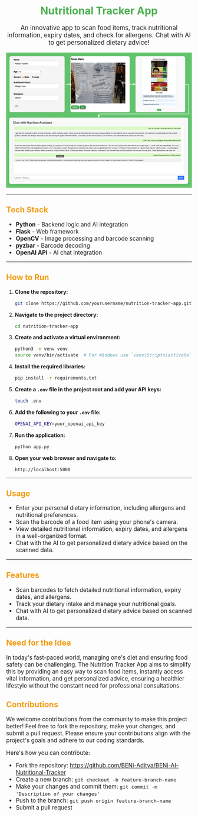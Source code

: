 <!-- README.md -->

<h1 align="center" style="color: #4CAF50;">Nutritional Tracker App</h1>

<p align="center" style="font-size: 1.2em;">An innovative app to scan food items, track nutritional information, expiry dates, and check for allergens. Chat with AI to get personalized dietary advice!</p>

<div align="center">
    <img src="working.png" alt="Nutritional Tracker App" width="800"/>
</div>

---


<h2 style="color: #f39c12;">Tech Stack</h2>
<ul style="font-size: 1.1em;">
    <li><strong>Python</strong> - Backend logic and AI integration</li>
    <li><strong>Flask</strong> - Web framework</li>
    <li><strong>OpenCV</strong> - Image processing and barcode scanning</li>
    <li><strong>pyzbar</strong> - Barcode decoding</li>
    <li><strong>OpenAI API</strong> - AI chat integration</li>
</ul>

---

<h2 style="color: #f39c12;">How to Run</h2>

1. **Clone the repository:**

    ```sh
    git clone https://github.com/yourusername/nutrition-tracker-app.git
    ```

2. **Navigate to the project directory:**

    ```sh
    cd nutrition-tracker-app
    ```

3. **Create and activate a virtual environment:**

    ```sh
    python3 -m venv venv
    source venv/bin/activate  # For Windows use `venv\Scripts\activate`
    ```

4. **Install the required libraries:**

    ```sh
    pip install -r requirements.txt
    ```

5. **Create a `.env` file in the project root and add your API keys:**

    ```sh
    touch .env
    ```

6. **Add the following to your `.env` file:**

    ```sh
    OPENAI_API_KEY=your_openai_api_key
    ```

7. **Run the application:**

    ```sh
    python app.py
    ```

8. **Open your web browser and navigate to:**

    ```sh
    http://localhost:5000
    ```

---

<h2 style="color: #f39c12;">Usage</h2>

<ul style="font-size: 1.1em;">
    <li>Enter your personal dietary information, including allergens and nutritional preferences.</li>
    <li>Scan the barcode of a food item using your phone's camera.</li>
    <li>View detailed nutritional information, expiry dates, and allergens in a well-organized format.</li>
    <li>Chat with the AI to get personalized dietary advice based on the scanned data.</li>
</ul>

---

<h2 style="color: #f39c12;">Features</h2>

<ul style="font-size: 1.1em;">
    <li>Scan barcodes to fetch detailed nutritional information, expiry dates, and allergens.</li>
    <li>Track your dietary intake and manage your nutritional goals.</li>
    <li>Chat with AI to get personalized dietary advice based on scanned data.</li>
</ul>

---

<h2 style="color: #f39c12;">Need for the Idea</h2>
<p style="font-size: 1.1em;">In today's fast-paced world, managing one's diet and ensuring food safety can be challenging. The Nutrition Tracker App aims to simplify this by providing an easy way to scan food items, instantly access vital information, and get personalized advice, ensuring a healthier lifestyle without the constant need for professional consultations.</p>


<h2 style="color: #f39c12;">Contributions</h2>
<p style="font-size: 1.1em;">We welcome contributions from the community to make this project better! Feel free to fork the repository, make your changes, and submit a pull request. Please ensure your contributions align with the project's goals and adhere to our coding standards.</p>

<p style="font-size: 1.1em;">Here's how you can contribute:</p>
<ul style="font-size: 1.1em;">
    <li>Fork the repository: <a href="https://github.com/BENi-Aditya/BENi-AI-Nutritional-Tracker">https://github.com/BENi-Aditya/BENi-AI-Nutritional-Tracker</a></li>
    <li>Create a new branch: <code>git checkout -b feature-branch-name</code></li>
    <li>Make your changes and commit them: <code>git commit -m 'Description of your changes'</code></li>
    <li>Push to the branch: <code>git push origin feature-branch-name</code></li>
    <li>Submit a pull request</li>
</ul>


